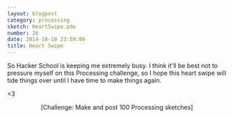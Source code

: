 ```yaml
---
layout: blogpost
category: processing
sketch: HeartSwipe.pde
number: 26
date: 2014-10-10 23:59:00
title: Heart Swipe
---
```


So Hacker School is keeping me extremely busy. I think it'll be best not to pressure myself on this Processing challenge, so I hope this heart swipe will tide things over until I have time to make things again.

<canvas data-processing-sources="/Scripts/HeartSwipe.pde"></canvas>	

<3

<center>[Challenge: Make and post 100 Processing sketches]</center>